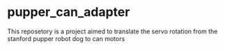 # pupper_can_adapter
This reposetory is a project aimed to translate the servo rotation from the stanford pupper robot dog to can motors

